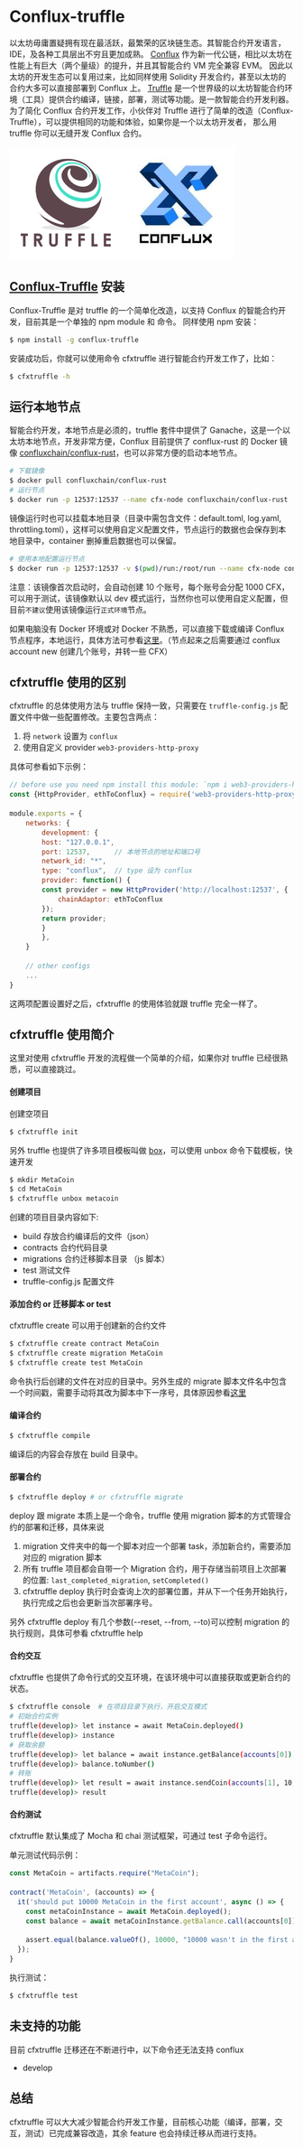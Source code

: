 Conflux-truffle
===
以太坊毋庸置疑拥有现在最活跃，最繁荣的区块链生态。其智能合约开发语言，IDE，及各种工具层出不穷且更加成熟。
[Conflux](https://confluxnetwork.org/) 作为新一代公链，相比以太坊在性能上有巨大（两个量级）的提升，并且其智能合约 VM 完全兼容 EVM。
因此以太坊的开发生态可以复用过来，比如同样使用 Solidity 开发合约，甚至以太坊的合约大多可以直接部署到 Conflux 上。
[Truffle](https://www.trufflesuite.com/) 是一个世界级的以太坊智能合约环境（工具）提供合约编译，链接，部署，测试等功能。是一款智能合约开发利器。
为了简化 Conflux 合约开发工作，小伙伴对 Truffle 进行了简单的改造（Conflux-Truffle），可以提供相同的功能和体验，如果你是一个以太坊开发者，
那么用 truffle 你可以无缝开发 Conflux 合约。

![](../images/conflux&truffle.png)

## [Conflux-Truffle](https://www.npmjs.com/package/conflux-truffle) 安装
Conflux-Truffle 是对 truffle 的一个简单化改造，以支持 Conflux 的智能合约开发，目前其是一个单独的 npm module 和 命令。
同样使用 npm 安装：

```sh
$ npm install -g conflux-truffle
```

安装成功后，你就可以使用命令 cfxtruffle 进行智能合约开发工作了，比如：

```sh
$ cfxtruffle -h
```

## 运行本地节点
智能合约开发，本地节点是必须的，truffle 套件中提供了 Ganache，这是一个以太坊本地节点，开发非常方便，Conflux 目前提供了 conflux-rust 的 Docker 镜像 [confluxchain/conflux-rust](https://hub.docker.com/r/confluxchain/conflux-rust)，也可以非常方便的启动本地节点。

```sh
# 下载镜像
$ docker pull confluxchain/conflux-rust
# 运行节点
$ docker run -p 12537:12537 --name cfx-node confluxchain/conflux-rust
```

镜像运行时也可以挂载本地目录（目录中需包含文件：default.toml, log.yaml, throttling.toml），这样可以使用自定义配置文件，节点运行的数据也会保存到本地目录中，container 删掉重启数据也可以保留。
```sh
# 使用本地配置运行节点
$ docker run -p 12537:12537 -v $(pwd)/run:/root/run --name cfx-node confluxchain/conflux-rust
```

注意：该镜像首次启动时，会自动创建 10 个账号，每个账号会分配 1000 CFX，可以用于测试，该镜像默认以 dev 模式运行，当然你也可以使用自定义配置，但目前`不建议`使用该镜像运行`正式环境`节点。

如果电脑没有 Docker 环境或对 Docker 不熟悉，可以直接下载或编译 Conflux 节点程序，本地运行，具体方法可参看[这里](https://github.com/Pana/conflux-101/blob/master/docs/how-to-run-a-local-independent-node.md)。（节点起来之后需要通过 conflux account new 创建几个账号，并转一些 CFX）


## cfxtruffle 使用的区别

cfxtruffle 的总体使用方法与 truffle 保持一致，只需要在 `truffle-config.js` 配置文件中做一些配置修改。主要包含两点：
1. 将  `network` 设置为 `conflux`
2. 使用自定义 provider `web3-providers-http-proxy`

具体可参看如下示例：

```js
// before use you need npm install this module: `npm i web3-providers-http-proxy`
const {HttpProvider, ethToConflux} = require('web3-providers-http-proxy');

module.exports = {
    networks: {
        development: {
        host: "127.0.0.1",     
        port: 12537,      // 本地节点的地址和端口号     
        network_id: "*",       
        type: "conflux",  // type 设为 conflux
        provider: function() {
        const provider = new HttpProvider('http://localhost:12537', {
            chainAdaptor: ethToConflux
        });
        return provider;
        }
        },
    }

    // other configs
    ...
}
```

这两项配置设置好之后，cfxtruffle 的使用体验就跟 truffle 完全一样了。

## cfxtruffle 使用简介
这里对使用 cfxtruffle 开发的流程做一个简单的介绍，如果你对 truffle 已经很熟悉，可以直接跳过。

#### 创建项目
创建空项目
```sh
$ cfxtruffle init 
```
另外 truffle 也提供了许多项目模板叫做 [box](https://www.trufflesuite.com/boxes)，可以使用 unbox 命令下载模板，快速开发

```sh
$ mkdir MetaCoin
$ cd MetaCoin
$ cfxtruffle unbox metacoin
```

创建的项目目录内容如下:

* build 存放合约编译后的文件（json）
* contracts 合约代码目录
* migrations 合约迁移脚本目录 （js 脚本）
* test 测试文件
* truffle-config.js 配置文件

#### 添加合约 or 迁移脚本 or test

cfxtruffle create 可以用于创建新的合约文件
```sh
$ cfxtruffle create contract MetaCoin
$ cfxtruffle create migration MetaCoin
$ cfxtruffle create test MetaCoin
```
命令执行后创建的文件在对应的目录中。另外生成的 migrate 脚本文件名中包含一个时间戳，需要手动将其改为脚本中下一序号，具体原因参看[这里](https://www.trufflesuite.com/docs/truffle/getting-started/running-migrations#migration-files)

#### 编译合约

```sh
$ cfxtruffle compile
```
编译后的内容会存放在 build 目录中。

#### 部署合约

```sh
$ cfxtruffle deploy # or cfxtruffle migrate
```
deploy 跟 migrate 本质上是一个命令，truffle 使用 migration 脚本的方式管理合约的部署和迁移，具体来说

1. migration 文件夹中的每一个脚本对应一个部署 task，添加新合约，需要添加对应的 migration 脚本
2. 所有 truffle 项目都会自带一个 Migration 合约，用于存储当前项目上次部署的位置: `last_completed_migration`, `setCompleted()`
3. cfxtruffle deploy 执行时会查询上次的部署位置，并从下一个任务开始执行，执行完成之后也会更新当次部署序号。

另外 cfxtruffle deploy 有几个参数(--reset, --from, --to)可以控制 migration 的执行规则，具体可参看 cfxtruffle help

#### 合约交互

cfxtruffle 也提供了命令行式的交互环境，在该环境中可以直接获取或更新合约的状态。

```sh
$ cfxtruffle console  # 在项目目录下执行，开启交互模式
# 初始合约实例
truffle(develop)> let instance = await MetaCoin.deployed()
truffle(develop)> instance
# 获取余额
truffle(develop)> let balance = await instance.getBalance(accounts[0])
truffle(develop)> balance.toNumber()
# 转账
truffle(develop)> let result = await instance.sendCoin(accounts[1], 10, {from: accounts[0]})
truffle(develop)> result
```

#### 合约测试

cfxtruffle 默认集成了 Mocha 和 chai 测试框架，可通过 test 子命令运行。

单元测试代码示例：
```js
const MetaCoin = artifacts.require("MetaCoin");

contract('MetaCoin', (accounts) => {
  it('should put 10000 MetaCoin in the first account', async () => {
    const metaCoinInstance = await MetaCoin.deployed();
    const balance = await metaCoinInstance.getBalance.call(accounts[0]);

    assert.equal(balance.valueOf(), 10000, "10000 wasn't in the first account");
  });
}
```

执行测试：
```sh
$ cfxtruffle test
```

## 未支持的功能

目前 cfxtruffle 迁移还在不断进行中，以下命令还无法支持 conflux

* develop


## 总结
cfxtruffle 可以大大减少智能合约开发工作量，目前核心功能（编译，部署，交互，测试）已完成兼容改造，其余 feature 也会持续迁移从而进行支持。

